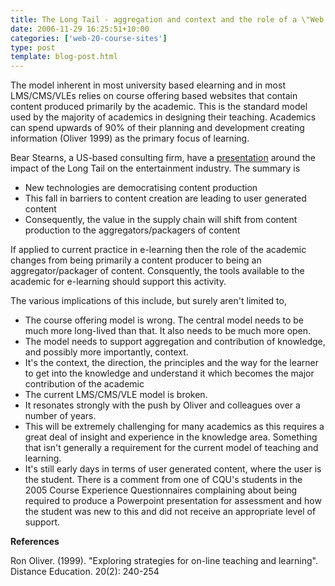 ```yaml
---
title: The Long Tail - aggregation and context and the role of a \"Web 2.0 course site\"
date: 2006-11-29 16:25:51+10:00
categories: ['web-20-course-sites']
type: post
template: blog-post.html
---
```

The model inherent in most university based elearning and in most LMS/CMS/VLEs relies on course offering based websites that contain content produced primarily by the academic. This is the standard model used by the majority of academics in designing their teaching. Academics can spend upwards of 90% of their planning and development creating information (Oliver 1999) as the primary focus of learning.

Bear Stearns, a US-based consulting firm, have a [presentation](http://www.bearstearns.com/bscportal/research/analysts/wang/112706/index.htm) around the impact of the Long Tail on the entertainment industry. The summary is

- New technologies are democratising content production
- This fall in barriers to content creation are leading to user generated content
- Consequently, the value in the supply chain will shift from content production to the aggregators/packagers of content

If applied to current practice in e-learning then the role of the academic changes from being primarily a content producer to being an aggregator/packager of content. Consquently, the tools available to the academic for e-learning should support this activity.

The various implications of this include, but surely aren't limited to,

- The course offering model is wrong. The central model needs to be much more long-lived than that. It also needs to be much more open.
- The model needs to support aggregation and contribution of knowledge, and possibly more importantly, context.
- It's the context, the direction, the principles and the way for the learner to get into the knowledge and understand it which becomes the major contribution of the academic
- The current LMS/CMS/VLE model is broken.
- It resonates strongly with the push by Oliver and colleagues over a number of years.
- This will be extremely challenging for many academics as this requires a great deal of insight and experience in the knowledge area. Something that isn't generally a requirement for the current model of teaching and learning.
- It's still early days in terms of user generated content, where the user is the student. There is a comment from one of CQU's students in the 2005 Course Experience Questionnaires complaining about being required to produce a Powerpoint presentation for assessment and how the student was new to this and did not receive an appropriate level of support.

**References**

Ron Oliver. (1999). "Exploring strategies for on-line teaching and learning". Distance Education. 20(2): 240-254